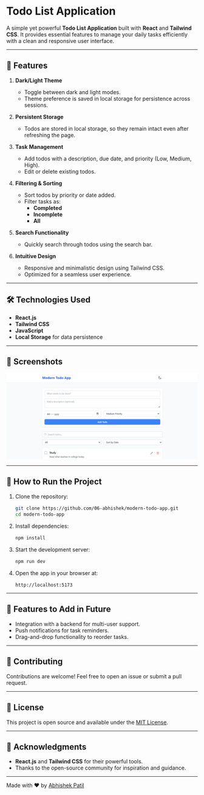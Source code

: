 # Todo List Application

A simple yet powerful **Todo List Application** built with **React** and **Tailwind CSS**. It provides essential features to manage your daily tasks efficiently with a clean and responsive user interface.

---

## 🚀 Features

1. **Dark/Light Theme**  
   - Toggle between dark and light modes.  
   - Theme preference is saved in local storage for persistence across sessions.

2. **Persistent Storage**  
   - Todos are stored in local storage, so they remain intact even after refreshing the page.

3. **Task Management**  
   - Add todos with a description, due date, and priority (Low, Medium, High).  
   - Edit or delete existing todos.  

4. **Filtering & Sorting**  
   - Sort todos by priority or date added.  
   - Filter tasks as:
     - **Completed**
     - **Incomplete**
     - **All**

5. **Search Functionality**  
   - Quickly search through todos using the search bar.

6. **Intuitive Design**  
   - Responsive and minimalistic design using Tailwind CSS.  
   - Optimized for a seamless user experience.

---

## 🛠️ Technologies Used

- **React.js**  
- **Tailwind CSS**  
- **JavaScript**  
- **Local Storage** for data persistence

---

## 📸 Screenshots

![Landing Page](public/demo.png)  

---

## 🔧 How to Run the Project

1. Clone the repository:  
   ```bash
   git clone https://github.com/06-abhishek/modern-todo-app.git
   cd modern-todo-app
   ```

2. Install dependencies:  
   ```bash
   npm install
   ```

3. Start the development server:  
   ```bash
   npm run dev
   ```

4. Open the app in your browser at:  
   ```
   http://localhost:5173
   ```

---

## 🌟 Features to Add in Future

- Integration with a backend for multi-user support.  
- Push notifications for task reminders.  
- Drag-and-drop functionality to reorder tasks.

---

## 🤝 Contributing

Contributions are welcome! Feel free to open an issue or submit a pull request.  

---

## 📄 License

This project is open source and available under the [MIT License](LICENSE).

---

## 🙌 Acknowledgments

- **React.js** and **Tailwind CSS** for their powerful tools.
- Thanks to the open-source community for inspiration and guidance.

---

Made with ❤️ by [Abhishek Patil](https://github.com/06-abhishek/)
